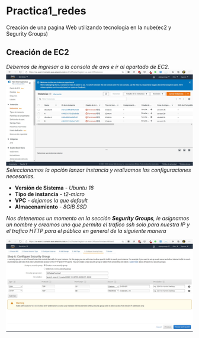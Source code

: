 # Practica1_redes
 Creación de una pagina Web  utilizando tecnologia en la nube(ec2 y Segurity Groups)



 ## Creación de EC2

_Debemos de ingresar a la consola de aws e ir al apartado de EC2._
<img src="img/ec2.JPG" width="600" />
_Seleccionamos la opción lanzar instancia y realizamos las configuraciones necesarias._


* **Versión de Sistema** - *Ubuntu 18*
* **Tipo de instancia** - *t2-micro* 
* **VPC** - *dejamos la que default* 
* **Almacenamiento** - *8GiB SSD*


_Nos detenemos un momento en la sección **Segurity Groups**, le asignamos un nombre y creamos uno que permita el trafico ssh solo para nuestra IP y el trafico HTTP para el público en general de la siguiente manera_

<img src="img/sg.JPG" width="600" />